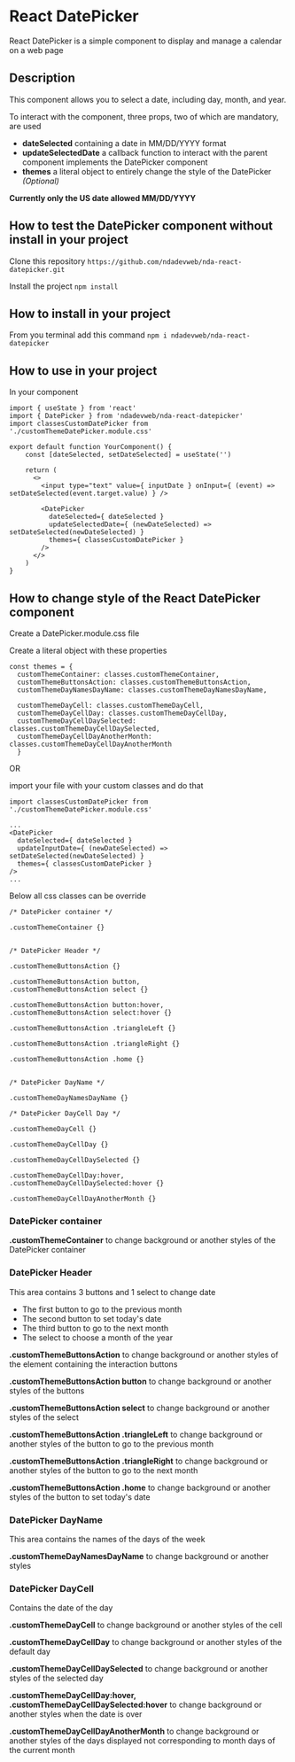 # React DatePicker

React DatePicker is a simple component to display and manage a calendar on a web page


## Description

This component allows you to select a date, including day, month, and year.

To interact with the component, three props, two of which are mandatory, are used

- **dateSelected** containing a date in MM/DD/YYYY format
- **updateSelectedDate** a callback function to interact with the parent component implements the DatePicker component
- **themes** a literal object to entirely change the style of the DatePicker _(Optional)_

**Currently only the US date allowed MM/DD/YYYY**


## How to test the DatePicker component without install in your project

Clone this repository `https://github.com/ndadevweb/nda-react-datepicker.git`

Install the project `npm install`


## How to install in your project

From you terminal add this command `npm i ndadevweb/nda-react-datepicker`


## How to use in your project

In your component

```
import { useState } from 'react'
import { DatePicker } from 'ndadevweb/nda-react-datepicker'
import classesCustomDatePicker from './customThemeDatePicker.module.css'

export default function YourComponent() {
    const [dateSelected, setDateSelected] = useState('')

    return (
      <>
        <input type="text" value={ inputDate } onInput={ (event) => setDateSelected(event.target.value) } />

        <DatePicker
          dateSelected={ dateSelected }
          updateSelectedDate={ (newDateSelected) => setDateSelected(newDateSelected) }
          themes={ classesCustomDatePicker }
        />
      </>
    )
}
```


## How to change style of the React DatePicker component

Create a DatePicker.module.css file

Create a literal object with these properties

```
const themes = {
  customThemeContainer: classes.customThemeContainer,
  customThemeButtonsAction: classes.customThemeButtonsAction,
  customThemeDayNamesDayName: classes.customThemeDayNamesDayName,

  customThemeDayCell: classes.customThemeDayCell,
  customThemeDayCellDay: classes.customThemeDayCellDay,
  customThemeDayCellDaySelected: classes.customThemeDayCellDaySelected,
  customThemeDayCellDayAnotherMonth: classes.customThemeDayCellDayAnotherMonth
  }
```

OR

import your file with your custom classes and do that

```
import classesCustomDatePicker from './customThemeDatePicker.module.css'

...
<DatePicker
  dateSelected={ dateSelected }
  updateInputDate={ (newDateSelected) => setDateSelected(newDateSelected) }
  themes={ classesCustomDatePicker }
/>
...

```

Below all css classes can be override

```
/* DatePicker container */

.customThemeContainer {}


/* DatePicker Header */

.customThemeButtonsAction {}

.customThemeButtonsAction button,
.customThemeButtonsAction select {}

.customThemeButtonsAction button:hover,
.customThemeButtonsAction select:hover {}

.customThemeButtonsAction .triangleLeft {}

.customThemeButtonsAction .triangleRight {}

.customThemeButtonsAction .home {}


/* DatePicker DayName */

.customThemeDayNamesDayName {}

/* DatePicker DayCell Day */

.customThemeDayCell {}

.customThemeDayCellDay {}

.customThemeDayCellDaySelected {}

.customThemeDayCellDay:hover,
.customThemeDayCellDaySelected:hover {}

.customThemeDayCellDayAnotherMonth {}

```

### DatePicker container

**.customThemeContainer** to change background or another styles of the DatePicker container


### DatePicker Header

This area contains 3 buttons and 1 select to change date

- The first button to go to the previous month
- The second button to set today's date
- The third button to go to the next month
- The select to choose a month of the year

**.customThemeButtonsAction** to change background or another styles of the element containing the interaction buttons

**.customThemeButtonsAction button** to change background or another styles of the buttons

**.customThemeButtonsAction select** to change background or another styles of the select

**.customThemeButtonsAction .triangleLeft** to change background or another styles of the button to go to the previous month

**.customThemeButtonsAction .triangleRight** to change background or another styles of the button to go to the next month

**.customThemeButtonsAction .home** to change background or another styles of the button to set today's date


### DatePicker DayName

This area contains the names of the days of the week

**.customThemeDayNamesDayName** to change background or another styles


### DatePicker DayCell

Contains the date of the day

**.customThemeDayCell** to change background or another styles of the cell

**.customThemeDayCellDay** to change background or another styles of the default day

**.customThemeDayCellDaySelected** to change background or another styles of the selected day

**.customThemeDayCellDay:hover, .customThemeDayCellDaySelected:hover** to change background or another styles when the date is over

**.customThemeDayCellDayAnotherMonth** to change background or another styles of the days displayed not corresponding to month days of the current month